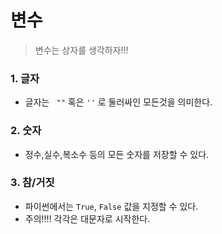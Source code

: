 #  변수

> 변수는 상자를 생각하자!!!

### 1. 글자

- 글자는 ``` ""``` 혹은 ```''``` 로 둘러싸인 모든것을 의미한다.

### 2. 숫자

- 정수,실수,복소수 등의 모든 숫자를 저장할 수 있다.

### 3. 참/거짓

- 파이썬에서는 ```True```, ```False``` 값을 지정할 수 있다.
- 주의!!!! 각각은 대문자로 시작한다.